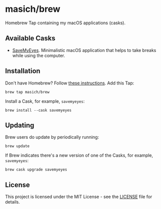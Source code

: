 # masich/brew
Homebrew Tap containing my macOS applications (casks). 

## Available Casks
* [SaveMyEyes](https://github.com/masich/SaveMyEyes). Minimalistic macOS application that helps to take breaks while using the computer.

## Installation
Don't have Homebrew? Follow [these instructions](https://brew.sh).
Add this Tap:
```shell
brew tap masich/brew
```

Install a Cask, for example, `savemyeyes`:
```shell
brew install --cask savemyeyes
```

## Updating
Brew users do update by periodically running:
```shell
brew update
```

If Brew indicates there's a new version of one of the Casks, for example, `savemyeyes`:
```shell
brew cask upgrade savemyeyes
```

## License
This project is licensed under the MIT License - see the [LICENSE](LICENSE) file for details.
